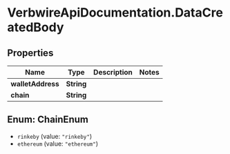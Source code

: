 # VerbwireApiDocumentation.DataCreatedBody

## Properties
Name | Type | Description | Notes
------------ | ------------- | ------------- | -------------
**walletAddress** | **String** |  | 
**chain** | **String** |  | 

<a name="ChainEnum"></a>
## Enum: ChainEnum

* `rinkeby` (value: `"rinkeby"`)
* `ethereum` (value: `"ethereum"`)

